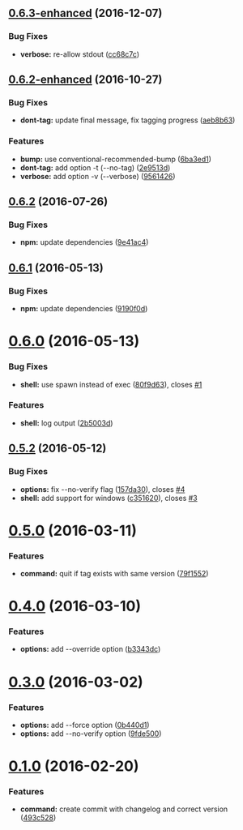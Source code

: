<a name="0.6.3-enhanced"></a>
## [0.6.3-enhanced](https://github.com/JamieMason/commit-release/compare/0.6.2-enhanced...v0.6.3-enhanced) (2016-12-07)


### Bug Fixes

* **verbose:** re-allow stdout ([cc68c7c](https://github.com/JamieMason/commit-release/commit/cc68c7c))



<a name="0.6.2-enhanced"></a>
## [0.6.2-enhanced](https://github.com/JamieMason/commit-release/compare/0.6.2...0.6.2-enhanced) (2016-10-27)


### Bug Fixes

* **dont-tag:** update final message, fix tagging progress ([aeb8b63](https://github.com/JamieMason/commit-release/commit/aeb8b63))


### Features

* **bump:** use conventional-recommended-bump ([6ba3ed1](https://github.com/JamieMason/commit-release/commit/6ba3ed1))
* **dont-tag:** add option -t (--no-tag) ([2e9513d](https://github.com/JamieMason/commit-release/commit/2e9513d))
* **verbose:** add option -v (--verbose) ([9561426](https://github.com/JamieMason/commit-release/commit/9561426))



<a name="0.6.2"></a>
## [0.6.2](https://github.com/JamieMason/commit-release/compare/0.6.1...0.6.2) (2016-07-26)


### Bug Fixes

* **npm:** update dependencies ([9e41ac4](https://github.com/JamieMason/commit-release/commit/9e41ac4))



<a name="0.6.1"></a>
## [0.6.1](https://github.com/JamieMason/commit-release/compare/0.6.0...0.6.1) (2016-05-13)


### Bug Fixes

* **npm:** update dependencies ([9190f0d](https://github.com/JamieMason/commit-release/commit/9190f0d))



<a name="0.6.0"></a>
# [0.6.0](https://github.com/JamieMason/commit-release/compare/0.5.2...0.6.0) (2016-05-13)


### Bug Fixes

* **shell:** use spawn instead of exec ([80f9d63](https://github.com/JamieMason/commit-release/commit/80f9d63)), closes [#1](https://github.com/JamieMason/commit-release/issues/1)


### Features

* **shell:** log output ([2b5003d](https://github.com/JamieMason/commit-release/commit/2b5003d))



<a name="0.5.2"></a>
## [0.5.2](https://github.com/JamieMason/commit-release/compare/0.5.0...0.5.2) (2016-05-12)


### Bug Fixes

* **options:** fix --no-verify flag ([157da30](https://github.com/JamieMason/commit-release/commit/157da30)), closes [#4](https://github.com/JamieMason/commit-release/issues/4)
* **shell:** add support for windows ([c351620](https://github.com/JamieMason/commit-release/commit/c351620)), closes [#3](https://github.com/JamieMason/commit-release/issues/3)



<a name="0.5.0"></a>
# [0.5.0](https://github.com/JamieMason/commit-release/compare/0.4.0...0.5.0) (2016-03-11)


### Features

* **command:** quit if tag exists with same version ([79f1552](https://github.com/JamieMason/commit-release/commit/79f1552))



<a name="0.4.0"></a>
# [0.4.0](https://github.com/JamieMason/commit-release/compare/0.3.0...0.4.0) (2016-03-10)


### Features

* **options:** add --override option ([b3343dc](https://github.com/JamieMason/commit-release/commit/b3343dc))



<a name="0.3.0"></a>
# [0.3.0](https://github.com/JamieMason/commit-release/compare/0.1.0...0.3.0) (2016-03-02)


### Features

* **options:** add --force option ([0b440d1](https://github.com/JamieMason/commit-release/commit/0b440d1))
* **options:** add --no-verify option ([9fde500](https://github.com/JamieMason/commit-release/commit/9fde500))



<a name="0.1.0"></a>
# [0.1.0](https://github.com/JamieMason/commit-release/compare/493c528...0.1.0) (2016-02-20)


### Features

* **command:** create commit with changelog and correct version ([493c528](https://github.com/JamieMason/commit-release/commit/493c528))



